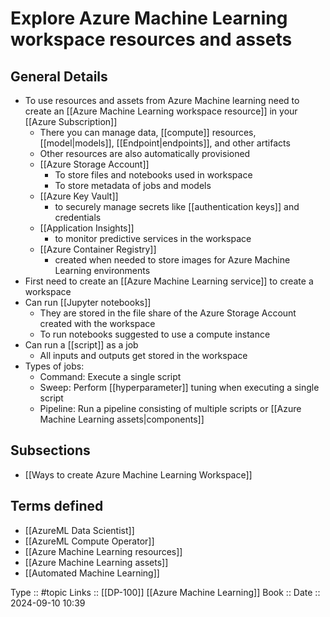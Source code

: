 # Explore Azure Machine Learning workspace resources and assets

## General Details

- To use resources and assets from Azure Machine learning need to create an [[Azure Machine Learning workspace resource]] in your [[Azure Subscription]]
	- There you can manage data, [[compute]] resources,[[model|models]], [[Endpoint|endpoints]], and other artifacts
	- Other resources are also automatically provisioned
	- [[Azure Storage Account]]
		- To store files and notebooks used in workspace
		- To store metadata of jobs and models
	- [[Azure Key Vault]]
		- to securely manage secrets like [[authentication keys]] and credentials
	- [[Application Insights]]
		- to monitor predictive services in the workspace
	- [[Azure Container Registry]]
		- created when needed to store images for Azure Machine Learning environments
- First need to create an [[Azure Machine Learning service]] to create a workspace
- Can run [[Jupyter notebooks]]
	- They are stored in the file share of the Azure Storage Account created with the workspace
	- To run notebooks suggested to use a compute instance
- Can run a [[script]] as a job
	- All inputs and outputs get stored in the workspace
- Types of jobs:
	- Command: Execute a single script
	- Sweep: Perform [[hyperparameter]] tuning when executing a single script
	- Pipeline: Run a pipeline consisting of multiple scripts or [[Azure Machine Learning assets|components]]
## Subsections

- [[Ways to create Azure Machine Learning Workspace]]

## Terms defined

- [[AzureML Data Scientist]]
- [[AzureML Compute Operator]]
- [[Azure Machine Learning resources]]
- [[Azure Machine Learning assets]]
- [[Automated Machine Learning]]

Type :: #topic
Links :: [[DP-100]] [[Azure Machine Learning]]
Book :: 
Date ::  2024-09-10 10:39